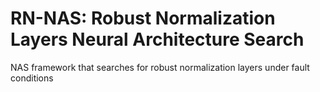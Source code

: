 # RN-NAS: Robust Normalization Layers Neural Architecture Search 
NAS framework that searches for robust normalization layers under fault conditions
